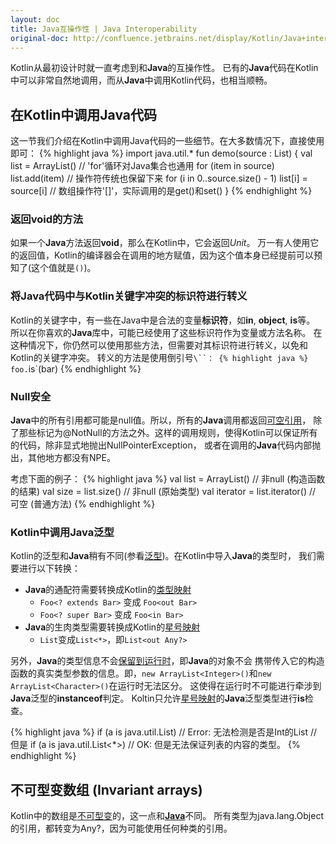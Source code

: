 ```yaml
---
layout: doc
title: Java互操作性 | Java Interoperability
original-doc: http://confluence.jetbrains.net/display/Kotlin/Java+interoperability
---
```


Kotlin从最初设计时就一直考虑到和**Java**的互操作性。
已有的**Java**代码在Kotlin中可以非常自然地调用，而从**Java**中调用Kotlin代码，也相当顺畅。

## 在Kotlin中调用Java代码

这一节我们介绍在Kotlin中调用Java代码的一些细节。在大多数情况下，直接使用即可：
{% highlight java %}
import java.util.*
fun demo(source : List<Int>) { 
  val list = ArrayList<Int>() 
  // 'for'循环对Java集合也通用
  for (item in source) 
    list.add(item) 
  // 操作符传统也保留下来
  for (i in 0..source.size() - 1) 
    list[i] = source[i] // 数组操作符'[]'，实际调用的是get()和set()
}
{% endhighlight %} <!-- * []() -->

### 返回void的方法
如果一个**Java**方法返回**void**，那么在Kotlin中，它会返回*Unit*。
万一有人使用它的返回值，Kotlin的编译器会在调用的地方赋值，因为这个值本身已经提前可以预知了(这个值就是`()`)。

### 将Java代码中与Kotlin关键字冲突的标识符进行转义
Kotlin的关键字中，有一些在Java中是合法的变量**标识符**，如**in**, **object**, **is**等。
所以在你喜欢的**Java**库中，可能已经使用了这些标识符作为变量或方法名称。
在这种情况下，你仍然可以使用那些方法，但需要对其标识符进行转义，以免和Kotlin的关键字冲突。
转义的方法是使用倒引号`\``：
{% highlight java %}
foo.`is`(bar)
{% endhighlight %}

### <a id="null-safety"><!----></a> Null安全

**Java**中的所有引用都可能是null值。所以，所有的**Java**调用都返回[可空引用](posts/null-safety)，
除了那些标记为@NotNull的方法之外。这样的调用规则，使得Kotlin可以保证所有的代码，除非显式地抛出NullPointerException，
或者在调用的**Java**代码内部抛出，其他地方都没有NPE。

考虑下面的例子：
{% highlight java %}
val list = ArrayList<Int>() // 非null (构造函数的结果)
val size = list.size()  // 非null (原始类型)
val iterator = list.iterator() // 可空 (普通方法)
{% endhighlight %}


### Kotlin中调用Java泛型

Kotlin的泛型和**Java**稍有不同(参看[泛型](posts/generics))。在Kotlin中导入**Java**的类型时，
我们需要进行以下转换：

* **Java**的通配符需要转换成Kotlin的[类型映射](posts/generics#type-projections)
  * `Foo<? extends Bar>` 变成 `Foo<out Bar>`
  * `Foo<? super Bar>` 变成 `Foo<in Bar>`
* **Java**的生肉类型需要转换成Kotlin的[星号映射](posts/generics#star-projections)
  * `List`变成`List<*>`，即`List<out Any?>`

另外，**Java**的类型信息不会[保留到运行时](posts/generics#reified)，即**Java**的对象不会
携带传入它的构造函数的真实类型参数的信息。即，`new ArrayList<Integer>()`和`new ArrayList<Character>()`在运行时无法区分。
这使得在运行时不可能进行牵涉到**Java**泛型的**instanceof**判定。
Koltin只允许[星号映射](posts/generics#star-projections)的**Java**泛型类型进行**is**检查。

{% highlight java %}
if (a is java.util.List<Int>) // Error: 无法检测是否是Int的List
// 但是
if (a is java.util.List<*>) // OK: 但是无法保证列表的内容的类型。
{% endhighlight %}

## 不可型变数组 (Invariant arrays)
Kotlin中的数组是[不可型变](posts/generics#declaration-site-variance)的，这一点和[**Java**](http://c2.com/cgi/wiki?JavaArraysBreakTypeSafety)不同。
所有类型为java.lang.Object的引用，都转变为Any?，因为可能使用任何种类的引用。








